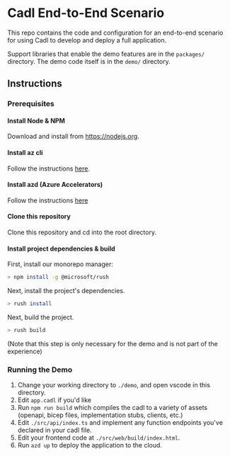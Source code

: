 # Cadl End-to-End Scenario

This repo contains the code and configuration for an end-to-end scenario for using Cadl to develop and deploy a full
application.

Support libraries that enable the demo features are in the `packages/` directory. The demo code itself is in the `demo/`
directory.

## Instructions

### Prerequisites

#### Install Node & NPM

Download and install from https://nodejs.org.

#### Install az cli

Follow the instructions [here](https://docs.microsoft.com/en-us/cli/azure/install-azure-cli).

#### Install azd (Azure Accelerators)

Follow the instructions [here](https://github.com/azure/azure-dev)

#### Clone this repository

Clone this repository and cd into the root directory.

#### Install project dependencies & build

First, install our monorepo manager:

```bash
> npm install -g @microsoft/rush
```

Next, install the project's dependencies.

```bash
> rush install
```

Next, build the project.

```bash
> rush build
```

(Note that this step is only necessary for the demo and is not part of the experience)

### Running the Demo

1. Change your working directory to `./demo`, and open vscode in this directory.
2. Edit `app.cadl` if you'd like
3. Run `npm run build` which compiles the cadl to a variety of assets (openapi, bicep files, implementation stubs, clients, etc.)
4. Edit `./src/api/index.ts` and implement any function endpoints you've declared in your cadl file.
5. Edit your frontend code at `./src/web/build/index.html`.
6. Run `azd up` to deploy the application to the cloud.
